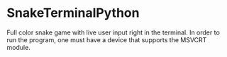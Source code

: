 # SnakeTerminalPython
Full color snake game with live user input right in the terminal. In order to run the program, one must have a device that supports the MSVCRT module. 
